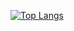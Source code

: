 [![Top Langs](https://github-readme-stats.vercel.app/api/top-langs/?username={norichi0204}
)](https://github.com/anuraghazra/github-readme-stats)
